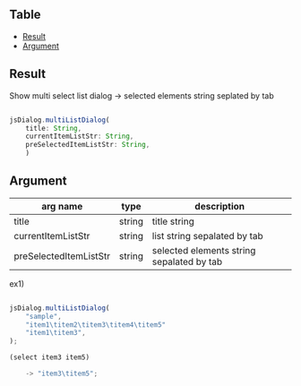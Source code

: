 Table
-----------------
* [Result](#overview)
* [Argument](#argument)


## Result

Show multi select list dialog
-> selected elements string seplated by tab 


```js.js

jsDialog.multiListDialog(
	title: String,  
	currentItemListStr: String,  
	preSelectedItemListStr: String,  
    )
```

## Argument

| arg name | type | description |
| -------- | -------- | -------- |
| title | string | title string |
| currentItemListStr | string | list string sepalated by tab |
| preSelectedItemListStr | string | selected elements string sepalated by tab |


ex1)   

```js.js

jsDialog.multiListDialog(
	"sample",  
	"item1\titem2\titem3\titem4\titem5"  
	"item1\titem3",  
);

(select item3 item5)

	-> "item3\titem5";

```

